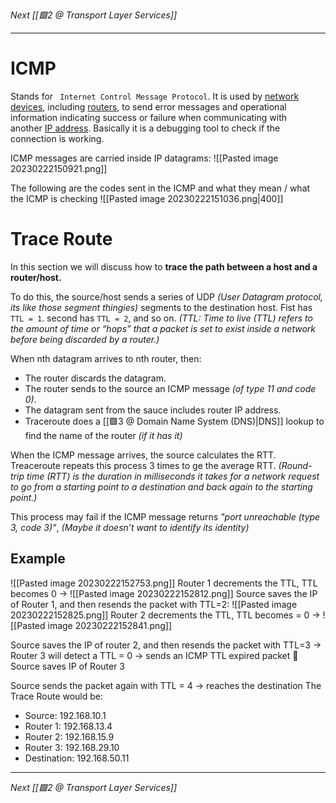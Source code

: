 _Next [[🟩2 @ Transport Layer Services]]_

---

# ICMP
Stands for ` Internet Control Message Protocol`. It is used by [network devices](https://en.wikipedia.org/wiki/Network_device "Network device"), including [routers](https://en.wikipedia.org/wiki/Router_(computing) "Router (computing)"), to send error messages and operational information indicating success or failure when communicating with another [IP address](https://en.wikipedia.org/wiki/IP_address "IP address").
Basically it is a debugging tool to check if the connection is working.

ICMP messages are carried inside IP datagrams:
![[Pasted image 20230222150921.png]]

The following are the codes sent in the ICMP and what they mean / what the ICMP is checking
![[Pasted image 20230222151036.png|400]]

# Trace Route
In this section we will discuss how to **trace the path between a host and a router/host.**

To do this, the source/host sends a series of UDP _(User Datagram protocol, its like those segment thingies)_ segments to the destination host. Fist has `TTL = 1`. second has `TTL = 2`, and so on.
_(TTL: Time to live (TTL) refers to the amount of time or “hops” that a packet is set to exist inside a network before being discarded by a router.)_

When nth datagram arrives to nth router, then:
- The router discards the datagram.
- The router sends to the source an ICMP message _(of type 11 and code 0)_. 
- The datagram sent from the sauce includes router IP address. 
- Traceroute does a [[🟩3 @ Domain Name System (DNS)|DNS]] lookup  to find the name of the router _(if it has it)_ 

When the ICMP message arrives, the source calculates the RTT. Treaceroute repeats this process 3 times to ge the average RTT.
_(Round-trip time (RTT) is the duration in milliseconds it takes for a network request to go from a starting point to a destination and back again to the starting point.)_

This process may fail if the ICMP message returns _"port unreachable (type 3, code 3)"_, _(Maybe it doesn’t want to identify its identity)_

## Example
![[Pasted image 20230222152753.png]]
Router 1 decrements the TTL, TTL becomes 0 ->
![[Pasted image 20230222152812.png]]
 Source saves the IP of Router 1, and then resends the packet with TTL=2:
 ![[Pasted image 20230222152825.png]]
 Router 2 decrements the TTL, TTL becomes = 0 ->
 ![[Pasted image 20230222152841.png]]

Source saves the IP of router 2, and then resends the packet with TTL=3 -> Router 3 will detect a TTL = 0 -> sends an ICMP TTL expired packet  Source saves IP of Router 3

Source sends the packet again with TTL = 4 -> reaches the destination
The Trace Route would be:
- Source: 192.168.10.1
- Router 1: 192.168.13.4
- Router 2: 192.168.15.9
- Router 3: 192.168.29.10
- Destination: 192.168.50.11

---
_Next [[🟩2 @ Transport Layer Services]]_
